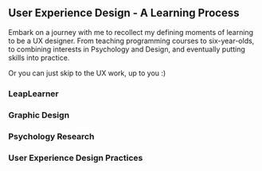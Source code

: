 ## User Experience Design - A Learning Process

Embark on a journey with me to recollect my defining moments of learning to be a UX designer. 
From teaching programming courses to six-year-olds, to combining interests in Psychology and Design, and eventually putting skills into practice. 

Or you can just skip to the UX work, up to you :)

### LeapLearner 

### Graphic Design 

### Psychology Research

### User Experience Design Practices


